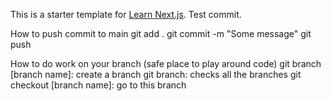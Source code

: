 This is a starter template for [Learn Next.js](https://nextjs.org/learn).
Test commit.

How to push commit to main
git add .
git commit -m "Some message"
git push

How to do work on your branch (safe place to play around code)
git branch [branch name]: create a branch
git branch: checks all the branches
git checkout [branch name]: go to this branch
